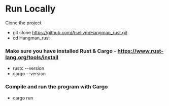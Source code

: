 # Run Locally

Clone the project

- git clone https://github.com/Aselivm/Hangman_rust.git
- cd Hangman_rust
### Make sure you have installed Rust & Cargo - https://www.rust-lang.org/tools/install
- rustc --version
- cargo --version
### Compile and run the program with Cargo
- cargo run
